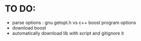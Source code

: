 # TO DO:

- parse options : gnu getopt.h vs c++ boost program options
- download boost
- automatically download lib with script and gitignore it
